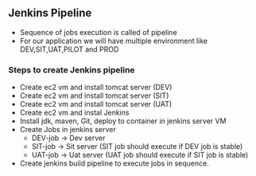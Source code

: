 ## Jenkins Pipeline
- Sequence of jobs execution is called of pipeline
- For our application we will have multiple environment like DEV,SIT,UAT,PILOT and PROD
### Steps to create Jenkins pipeline
- Create ec2 vm and install tomcat server (DEV)
- Create ec2 vm and install tomcat server (SIT)
- Create ec2 vm and install tomcat server (UAT)
- Create ec2 vm and instal Jenkins
- Install jdk, maven, Git, deploy to container in jenkins server VM
- Create Jobs in jenkins server
  - DEV-job -> Dev server
  - SIT-job -> Sit server (SIT job should execute if DEV job is stable)
  - UAT-job -> Uat server (UAT job should execute if SIT job is stable)
- Create jenkins build pipeline to execute jobs in sequence.
